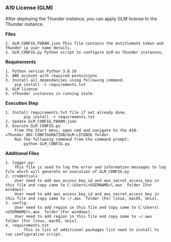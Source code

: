 ### A10 License (GLM)
After deploying the Thunder instance, you can apply GLM license to the Thunder instance.

**Files**

    1. GLM_CONFIG_PARAM.json This file contains the entitlement token and Thunder ip user name details.
    2. GLM_CONFIG.py Python script to configure GLM on Thunder instances. 

**Requirements**

    1. Python version Python 3.8.10
    2. AWS account with required permissions
	3. Install all dependancies using following command. 
        pip install -r requirements.txt
    4. GLM license
    5. vThunder instances in running state.

**Execution Step**

    1. Install requirements.txt file if not already done.
            pip install -r requirements.txt
    2. Update GLM_CONFIG_PARAM.json
    3. Execute GLM_CONFIG.py
	    From the Start menu, open cmd and navigate to the A10-vThunder_ADC-CONFIGURATION/GLM-LICENSE folder.	
	    Run the following command from the command prompt:
            python GLM_CONFIG.py

**Additional Files**

	1. logger.py:
		This file is used to log the error and information messages to log file which will generate on execution of GLM_CONFIG.py
	2. credentials:
		User need to add aws_access_key_id and aws_secret_access_key in this file and copy same to C:\Users\<USERNAME>\.aws  folder [For windows].
		User need to add aws_access_key_id and aws_secret_access_key in this file and copy same to ~/.aws  folder [For linux, macOS, Unix].
	3. config:
		User need to add region in this file and copy same to C:\Users\<USERNAME>\.aws  folder [For windows].
		User need to add region in this file and copy same to ~/.aws  folder [For linux, macOS, Unix].
	4. requirements.txt
     		This is list of additional packages list need to install to run configuration script. 

			

